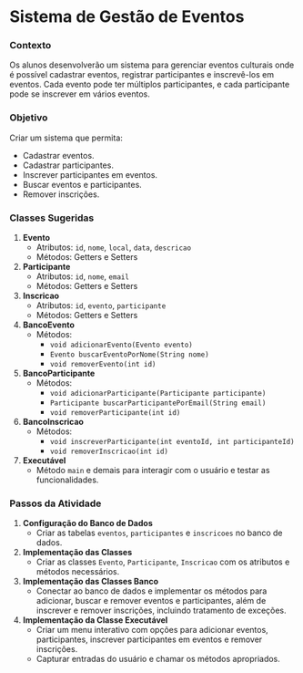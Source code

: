# Sistema de Gestão de Eventos

### Contexto

Os alunos desenvolverão um sistema para gerenciar eventos culturais onde é possível cadastrar eventos, registrar participantes e inscrevê-los em eventos. Cada evento pode ter múltiplos participantes, e cada participante pode se inscrever em vários eventos.

### Objetivo

Criar um sistema que permita:

- Cadastrar eventos.
- Cadastrar participantes.
- Inscrever participantes em eventos.
- Buscar eventos e participantes.
- Remover inscrições.

### Classes Sugeridas

1. **Evento**
    - Atributos: `id`, `nome`, `local`, `data`, `descricao`
    - Métodos: Getters e Setters
2. **Participante**
    - Atributos: `id`, `nome`, `email`
    - Métodos: Getters e Setters
3. **Inscricao**
    - Atributos: `id`, `evento`, `participante`
    - Métodos: Getters e Setters
4. **BancoEvento**
    - Métodos:
        - `void adicionarEvento(Evento evento)`
        - `Evento buscarEventoPorNome(String nome)`
        - `void removerEvento(int id)`
5. **BancoParticipante**
    - Métodos:
        - `void adicionarParticipante(Participante participante)`
        - `Participante buscarParticipantePorEmail(String email)`
        - `void removerParticipante(int id)`
6. **BancoInscricao**
    - Métodos:
        - `void inscreverParticipante(int eventoId, int participanteId)`
        - `void removerInscricao(int id)`
7. **Executável**
    - Método `main`  e demais para interagir com o usuário e testar as funcionalidades.

### Passos da Atividade

1. **Configuração do Banco de Dados**
    - Criar as tabelas `eventos`, `participantes` e `inscricoes` no banco de dados.
2. **Implementação das Classes**
    - Criar as classes `Evento`, `Participante`, `Inscricao` com os atributos e métodos necessários.
3. **Implementação das Classes Banco**
    - Conectar ao banco de dados e implementar os métodos para adicionar, buscar e remover eventos e participantes, além de inscrever e remover inscrições, incluindo tratamento de exceções.
4. **Implementação da Classe Executável**
    - Criar um menu interativo com opções para adicionar eventos, participantes, inscrever participantes em eventos e remover inscrições.
    - Capturar entradas do usuário e chamar os métodos apropriados.